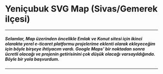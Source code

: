 # Yeniçubuk SVG Map (Sivas/Gemerek ilçesi)
----


##### Selamlar, Map üzerinden öncelikle Emlak ve Konut sitesi için ikinci olarakta yerel e-ticaret platformu projelerime eklenti olarak ekleyeceğim için böyle birşeye ihtiyacım vardı. Google Maps' bir noktadan sonra ücretli olacağı ve projenin getirisinini çok düşük olacağı varsayıldığında. Böyle bir yola başvurdum.

----
